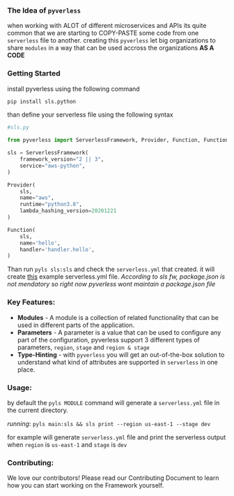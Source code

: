 ### The Idea of `pyverless`

when working with ALOT of different microservices and APIs its quite common that we are starting to COPY-PASTE some code
from one `serverless` file to another. creating this `pyverless` let big organizations to share `modules` in a way that
can be used accross the organizations **AS A CODE**

### Getting Started

install pyverless using the following command
```bash
pip install sls.python
```
than define your serverless file using the following syntax
```python
#sls.py

from pyverless import ServerlessFramework, Provider, Function, FunctionEvent, EventTypes

sls = ServerlessFramework(
    framework_version="2 || 3",
    service="aws-python",
)

Provider(
    sls,
    name="aws",
    runtime="python3.8",
    lambda_hashing_version=20201221
)

Function(
    sls,
    name='hello',
    handler='handler.hello',
)
```

Than run `pyls sls:sls` and check the `serverless.yml` that created. it will create [this](https://github.com/serverless/examples/blob/master/aws-python/serverless.yml) example serverless.yml file.
*According to sls fw, package.json is not mendatory so right now pyverless wont maintain a package.json file*

### Key Features:

- **Modules** - A module is a collection of related functionality that can be used in different parts of the
  application.
- **Parameters** - A parameter is a value that can be used to configure any part of the configuration, pyverless support
  3 different types of parameters, `region`, `stage` and `region & stage`
- **Type-Hinting** - with `pyverless` you will get an out-of-the-box solution to understand what kind of attributes are
  supported in `serverless` in one place.

### Usage:

by default the `pyls MODULE` command will generate a `serverless.yml` file in the current directory.

*running*: `pyls main:sls && sls print --region us-east-1 --stage dev`

for example will generate `serverless.yml` file and print the serverless output when `region` is `us-east-1` and `stage`
is `dev`

### Contributing:

We love our contributors! Please read our Contributing Document to learn how you can start working on the Framework
yourself.